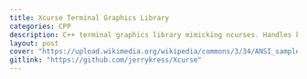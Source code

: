 ```yaml
---
title: Xcurse Terminal Graphics Library
categories: CPP
description: C++ terminal graphics library mimicking ncurses. Handles keyboard and mouse I/O. Used as the basis of my other terminal GUI applications. Designed with adequate OOP patterns to maximise modularity & scalability.
layout: post
cover: "https://upload.wikimedia.org/wikipedia/commons/3/34/ANSI_sample_program_output.png"
gitlink: "https://github.com/jerrykress/Xcurse"
---
```

